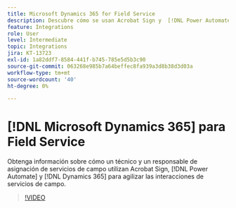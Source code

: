 ```yaml
---
title: Microsoft Dynamics 365 for Field Service
description: Descubre cómo se usan Acrobat Sign y  [!DNL Power Automate], and [!DNL Microsoft Dynamics 365] for Field Service para agilizar las interacciones in situ de los clientes
feature: Integrations
role: User
level: Intermediate
topic: Integrations
jira: KT-13723
exl-id: 1a82ddf7-8584-441f-b745-785e5d5b3c90
source-git-commit: 063268e985b7a64beffec8fa939a3d8b38d3d03a
workflow-type: tm+mt
source-wordcount: '40'
ht-degree: 0%

---
```


# [!DNL Microsoft Dynamics 365] para Field Service

Obtenga información sobre cómo un técnico y un responsable de asignación de servicios de campo utilizan Acrobat Sign, [!DNL Power Automate] y [!DNL Dynamics 365] para agilizar las interacciones de servicios de campo.

>[!VIDEO](https://video.tv.adobe.com/v/3423205?quality=12&learn=on&hidetitle=true)
